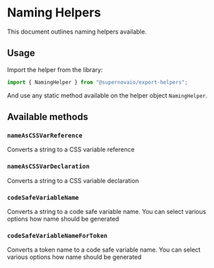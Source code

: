 # Naming Helpers

This document outlines naming helpers available.

## Usage

Import the helper from the library:

```typescript
import { NamingHelper } from "@supernovaio/export-helpers";
```

And use any static method available on the helper object `NamingHelper`.

## Available methods

### **`nameAsCSSVarReference`**

Converts a string to a CSS variable reference

### **`nameAsCSSVarDeclaration`**

Converts a string to a CSS variable declaration

### **`codeSafeVariableName`**

Converts a string to a code safe variable name. You can select various options how name should be generated

### **`codeSafeVariableNameForToken`**

Converts a token name to a code safe variable name. You can select various options how name should be generated